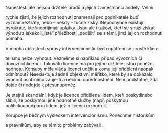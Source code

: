 
Naneštěstí ale nejsou držitelé úřadů a jejich zaměstnanci anděly. Velmi

rychle zjistí, že jejich rozhodnutí znamenají pro podnikatele buď významnéztráty, nebo – někdy – tučné zisky. Nepochybně existují i byrokraté, kteřínepřijímají úplatky. Jsou ale i takoví, kteří se snaží získat výhodu z jakékoli„jisté“ příležitosti „podělit“ se s těmi, jimž jejich rozhodnutí pomáhá.

V mnoha oblastech správy intervencionistických opatření se prostě klien-

telismu nelze vyhnout. Vezměme si například případ vývozních či dovozníchlicencí. Takováto licence má pro jejího držitele jistou peněžní hodnotu. Komuby měla vláda licenci udělit a komu její přidělení naopak odmítnout? Neexis-tuje žádné objektivní měřítko, které by se dokázalo vyhnout osobnímu zauje-tí a něčímu upřednostnění. Není podstatné, zda dojde či nedojde k přesunupeněz.

Je stejně skandální, když je licence přidělena lidem, kteří poskytlinebo slíbili, že poskytnou jiné hodnotné služby (např. poskytnou politickoupodporu) lidem, jež o licenci rozhodují.

Korupce je běžným výsledkem intervencionismu. Ponechme historikům

a právníkům, aby se těmito problémy zabývali.
